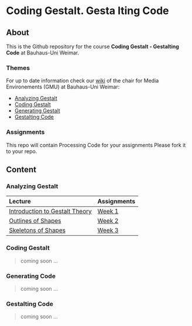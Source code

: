 Coding Gestalt. Gesta	lting Code
===============================


## About ##

This is the Github repository for the course **Coding Gestalt - Gestalting Code** at
Bauhaus-Uni Weimar.


### Themes ###

For up to date information check our [wiki](http://www.uni-weimar.de/medien/wiki/GMU:Coding_Gestalt)
of the chair for Media Environements (GMU) at Bauhaus-Uni Weimar:

* [Analyzing Gestalt][part1] 
* [Coding Gestalt][part2]
* [Generating Gestalt][part3]
* [Gestalting Code][part4]


### Assignments ###

This repo will contain Processing Code for your assignments
Please fork it to your repo.

## Content ##

### Analyzing Gestalt ###

| Lecture                                         | Assignments              |
|:------------------------------------------------|:-------------------------|
|  [Introduction to Gestalt Theory][lecture1]     |  [Week 1][assignment1]   |
|  [Outlines of Shapes][lecture2]                 |  [Week 2][assignment2]   |
|  [Skeletons of Shapes][lecture3]                |  [Week 3][assignment3]   |

### Coding Gestalt ###

> coming soon ...

### Generating Code ###

> coming soon ...

### Gestalting Code ###

> coming soon ...



[part1]: http://www.uni-weimar.de/medien/wiki/GMU:Coding_Gestalt/Part1
[part2]: http://www.uni-weimar.de/medien/wiki/GMU:Coding_Gestalt/Part2
[part3]: http://www.uni-weimar.de/medien/wiki/GMU:Coding_Gestalt/Part3
[part4]: http://www.uni-weimar.de/medien/wiki/GMU:Coding_Gestalt/Part4

[lecture1]: 01-introduction-to-gestalt-theory
[lecture2]: 02-outlines-of-shapes
[lecture3]: 03-skeletons-of-shapes

[assignment1]: 01-introduction-to-gestalt-theory/exercises
[assignment2]: 02-outlines-of-shapes/exercises
[assignment3]: 03-skeletons-of-shapes/exercises
